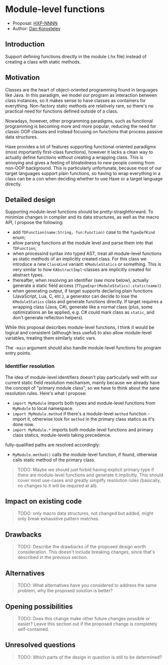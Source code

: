 # Module-level functions

* Proposal: [HXP-NNNN](NNNN-module-level-funcs.md)
* Author: [Dan Korostelev](https://github.com/nadako)

## Introduction

Support defining functions directly in the module (.hx file) instead
of creating a class with static methods.

## Motivation

Classes are the heart of object-oriented programming found in languages like Java. In this paradigm, we
model our program as interaction between class instances, so it makes sense to have classes as containers
for everything. Non-factory static methods are relatively rare, so there's no practical need for functions defined outside of a class.

Nowadays, however, other programming paradigms, such as functional programming is becoming more and more
popular, reducing the need for classic OOP classes and instead focusing on functions that process passive
data structures.

Haxe provides a lot of features supporting functional oriented paradigms (most importantly first-class functions),
however it lacks a clean way to actually define functions without creating a wrapping class. This is annoying and
gives a feeling of bloatedness to new people coming from non-OOP background. This is particularly unfortunate,
because most of our target languages support plain functions, so having to wrap everything in a
class can be a con when deciding whether to use Haxe or a target language directly.

## Detailed design

Supporting module-level functions should be pretty-straightforward. To minimize changes in compiler and its data
structures, as well as the macro API, I propose the following:

 * add `TDFunction(name:String, fun:Function)` case to the `TypeDefKind` enum;
 * allow parsing functions at the module level and parse them into that `TDFunction`;
 * when processind syntax into typed AST, treat all module-level functions as static methods of an
   implicitly created class. For this class we introduce a new `ClassKind` variant: `KModuleStatics` or
   something. This is very similar to how `KAbstractImpl`-classes are implicitly created for abstract types.
 * thereafter, when resolving an identifier (see more below), actually generate a static field access (`TTypeExpr(ModuleStatics).static(name)`)
 * when generating output, if target supports declaring plain functions (JavaScript, Lua, C, etc.), a generator
   can decide to lose the `KModuleStatics` class and generate functions directly. If target requires a wrapping
   class (Java, C#), generate like a normal class (plus, some optimizations an be applied, e.g. C# could mark
   class as `static`, and don't generate reflection helpers).

While this proposal describes module-level functions, I think it would be logical and consistent (although less useful) to also allow module-level variables, treating them similarly static vars.

The `-main` argument should also handle module-level functions for program entry points.

### Identifier resolution

The idea of module-level identifiers doesn't play particularly well with our current static field resolution mechanism, mainly because we already have the concept of "primary module class", so we have to think about the sane resolution rules. Here's what I propose:

 * `import MyModule` imports both types and module-level functions from `MyModule` to local namespace.
 * `import MyModule.method` if there's a module-level `method` function - import it, otherwise look for `method` in the primary class statics as it's done now.
 * `import MyModule.*` imports both module-level functions and primary class statics, module-levels taking precedence.

fully-qualified paths are resolved accordingly:

 * `MyModule.method()` calls the module-level function, if found, otherwise calls static method of the primary class.

> TODO: Maybe we should just forbid having explicit primary type if there are module-level functions and generate
it implicitly. This should cover most use-cases and greatly simplify resolution rules (basically, no changes to it will be required at all).

## Impact on existing code

> TODO: only macro data structures, not changed but added, might only break exhaustive pattern matches.

## Drawbacks

> TODO: Describe the drawbacks of the proposed design worth consideration. This doesn't include breaking changes, since that's described in the previous section.

## Alternatives

> TODO: What alternatives have you considered to address the same problem, why the proposed solution is better?

## Opening possibilities

> TODO: Does this change make other future changes possible or easier? Leave this section out if the proposed change
is completely self-contained.

## Unresolved questions

> TODO: Which parts of the design in question is still to be determined?
